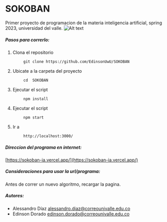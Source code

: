 # SOKOBAN
Primer proyecto de programacion de la materia inteligencia artificial, spring 2023, universidad del valle.
![Alt text](https://github.com/EdinsonUwU/SOKOBAN/blob/main/view.png)
##### Pasos para correrlo:
1. Clona el repositorio
```
        git clone https://github.com/EdinsonUwU/SOKOBAN
```
2. Ubicate a la carpeta del proyecto
```
        cd  SOKOBAN
```
3. Ejecutar el script
```
        npm install
```
4. Ejecutar el script
```
        npm start
```
5. Ir a 
```
        http://localhost:3000/
```
##### Direccion del programa en internet:
[https://sokoban-ia.vercel.app/](https://sokoban-ia.vercel.app/)
##### Consideraciones para usar la url/programa:
Antes de correr un nuevo algoritmo, recargar la pagina.
##### Autores:
* Alessandro Díaz alessandro.diaz@correounivalle.edu.co
* Edinson Dorado edinson.dorado@correounivalle.edu.co
